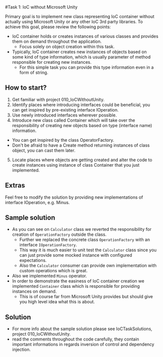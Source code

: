 #Task 1: IoC without Microsoft Unity

Primary goal is to implement new class representing IoC container without actually using Microsoft Unity or any other IoC 3rd party libraries. 
To achieve this goal, please review the following points:
* IoC container holds or creates instances of various classes and provides them on demand throughout the application.
  * Focus solely on object creation within this task.
* Typically, IoC container creates new instances of objects based on some kind of type information, which is usually parameter of method responsible for creating new instances.
  * For this simple task you can provide this type information even in a form of string.


## How to start?

1. Get familiar with project 010_IoCWithoutUnity.
2. Identify places where introducing interfaces could be beneficial, you can get inspired by pre-existing interface IOperation.
3. Use newly introduced interfaces wherever possible.
4. Introduce new class called Container which will take over the responsibility of creating new objects based on type (interface name) information.
  * You can get inspired by the class OperatorFactory.
  * Don't be afraid to have a Create method returning instances of class object, you can cast them later.
5. Locate places where objects are getting created and alter the code to create instances using instance of class Container that you just implemented.

## Extras

Feel free to modify the solution by providing new implementations of interface IOperation, e.g. Minus.

## Sample solution

* As you can see on ```Calculator``` class we reverted the responsibility for creation of ```OperationFactory``` outside the class.
  * Further we replaced the concrete class ```OperationFactory``` with an interface ```IOperationFactory```.
  * This way it is much easier to unit test the ```Calculator``` class since you can just provide some mocked instance with configured expectations.
  * Also the ```Calculator``` consumer can provide own implementation with custom operations which is great.
* Also we implemented ```Minus``` operator.
* In order to demonstrate the easiness of IoC container creation we implemented ```Container``` class which is responsible for providing instances on demand.
  * This is of course far from Microsoft Unity provides but should give you high level idea what this is about.

## Solution

* For more info about the sample solution please see IoCTaskSolutions, project 010_IoCWithoutUnity.
* read the comments throughout the code carefully, they contain important informations in regards inversion of control and dependency injection.